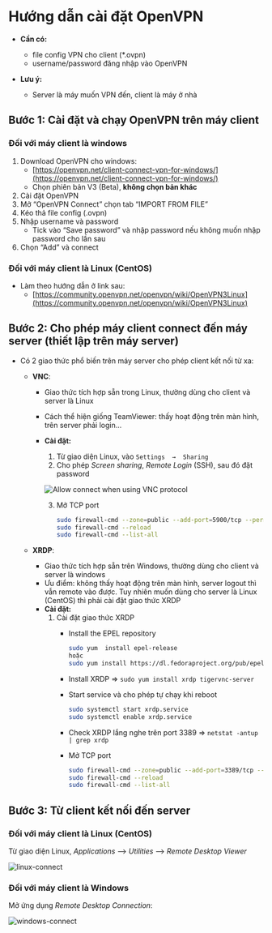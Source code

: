 ﻿# Hướng dẫn cài đặt OpenVPN

-   **Cần có:**
    - 	file  config  VPN  cho  client  (\*.ovpn)
    - 	username/password  đăng  nhập  vào  OpenVPN

-	**Lưu ý:**
    -   Server là máy muốn VPN đến, client là máy ở nhà

## Bước 1: Cài  đặt  và  chạy  OpenVPN trên máy client

### Đối với máy client là windows

1. 	Download OpenVPN cho windows:
	-	[https://openvpn.net/client-connect-vpn-for-windows/](https://openvpn.net/client-connect-vpn-for-windows/)
    -	Chọn phiên bản V3 (Beta), **không  chọn bản khác**
2. 	Cài đặt OpenVPN
3. 	Mở  “OpenVPN  Connect” chọn  tab  “IMPORT FROM  FILE”
4. 	Kéo thả file config (.ovpn)
5. 	Nhập  username và password
	-	Tick vào “Save password” và nhập password nếu không muốn nhập password cho lần sau
6. 	Chọn “Add” và connect


### Đối với máy client là Linux (CentOS)

-	Làm theo hướng dẫn ở link sau:
	-	[https://community.openvpn.net/openvpn/wiki/OpenVPN3Linux](https://community.openvpn.net/openvpn/wiki/OpenVPN3Linux)

## Bước 2: Cho phép máy client connect đến máy server (thiết lập trên máy server)

-   Có 2 giao thức phổ biến trên máy server cho phép client kết nối từ xa:
    - **VNC**:
    	- 	Giao thức tích hợp sẵn trong Linux, thường dùng cho client và server là Linux
    	- 	Cách thể hiện giống TeamViewer: thấy hoạt động trên màn hình, trên server phải login...
    	- 	**Cài đặt:**
		    1.  Từ giao diện Linux, vào `Settings  →  Sharing`
		    2.  Cho phép *Screen sharing*, *Remote Login* (SSH), sau đó đặt password

	        ![Allow connect when using VNC protocol](https://drive.google.com/uc?id=15T6a7__pYqTgB4rD239RaMsl14fI2mMa)

		    3.  Mở TCP port

				```bash
				sudo firewall-cmd --zone=public --add-port=5900/tcp --permanent
				sudo firewall-cmd --reload
				sudo firewall-cmd --list-all
				```

    - **XRDP**:
	    - 	Giao thức tích hợp sẵn trên Windows, thường dùng cho client và server là windows
	    - 	Ưu điểm: không thấy hoạt động trên màn hình, server logout thì vẫn remote vào được. Tuy nhiên muốn dùng cho server là Linux (CentOS) thì phải cài đặt giao thức XRDP
	    - 	**Cài đặt:**
		    1.  Cài đặt giao thức XRDP
			    - 	Install  the  EPEL  repository

					```bash
					sudo yum  install epel-release
					hoặc
					sudo yum install https://dl.fedoraproject.org/pub/epel/epel-release-latest-7.noarch.rpm
					```

        		- 	Install XRDP => `sudo yum install xrdp tigervnc-server`
    			- 	Start service và cho phép tự chạy khi reboot

					```bash
					sudo systemctl start xrdp.service
					sudo systemctl enable xrdp.service
		            ```

			    - 	Check XRDP lắng nghe trên port 3389 => `netstat -antup | grep xrdp`
    			- 	Mở TCP port

					```bash
					sudo firewall-cmd --zone=public --add-port=3389/tcp --permanent
					sudo firewall-cmd --reload
					sudo firewall-cmd --list-all
					```

## Bước 3: Từ client kết nối đến server
### Đối với máy client là Linux (CentOS)
Từ giao diện Linux, *Applications* --> *Utilities* --> *Remote Desktop Viewer*

![linux-connect](https://drive.google.com/uc?id=1VUrf2xjfY9F7zwooS7WasI0_2qVmHJ1o)


### Đối với máy client là Windows
Mở ứng dụng *Remote Desktop Connection*:

![windows-connect](https://drive.google.com/uc?id=1EMdetg3fA7jmSRMup0Kwumk_AwjGwCjo)
